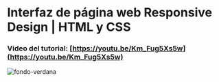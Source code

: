 # Interfaz de página web Responsive Design | HTML y CSS
### Video del tutorial: [https://youtu.be/Km_Fug5Xs5w](https://youtu.be/Km_Fug5Xs5w)

![fondo-verdana](https://user-images.githubusercontent.com/85034795/126054443-8c8e9000-9557-4bc5-b3b9-1dbd06af99b1.png)


